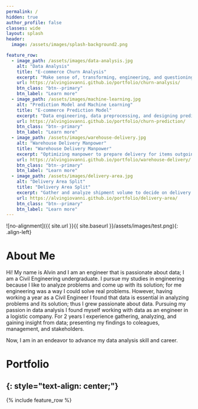 ```yaml
---
permalink: /
hidden: true
author_profile: false
classes: wide
layout: splash
header:
  image: /assets/images/splash-background2.png

feature_row:
  - image_path: /assets/images/data-analysis.jpg
    alt: "Data Analysis"
    title: "E-commerce Churn Analysis"
    excerpt: "Make sense of, transforming, engineering, and questioning data to find useful information."
    url: https://alvingiovanni.github.io/portfolio/churn-analysis/
    btn_class: "btn--primary"
    btn_label: "Learn more"
  - image_path: /assets/images/machine-learning.jpg
    alt: "Prediction Model and Machine Learning"
    title: "E-commerce Prediction Model"
    excerpt: "Data engineering, data preprocessing, and designing prediction model with machine learning."
    url: https://alvingiovanni.github.io/portfolio/churn-prediction/
    btn_class: "btn--primary"
    btn_label: "Learn more"
  - image_path: /assets/images/warehouse-delivery.jpg
    alt: "Warehouse Delivery Manpower"
    title: "Warehouse Delivery Manpower"
    excerpt: "Optimizing manpower to prepare delivery for items outgoing from warehouse"
    url: https://alvingiovanni.github.io/portfolio/warehouse-delivery/
    btn_class: "btn--primary"
    btn_label: "Learn more"
  - image_path: /assets/images/delivery-area.jpg
    alt: "Delivery Area Split"
    title: "Delivery Area Split"
    excerpt: "Gather and analyze shipment volume to decide on delivery area."
    url: https://alvingiovanni.github.io/portfolio/delivery-area/
    btn_class: "btn--primary"
    btn_label: "Learn more"
---
```

![no-alignment]({{ site.url }}{{ site.baseurl }}/assets/images/test.png){: .align-left}
# About Me
Hi! My name is Alvin and I am an engineer that is passionate about data; I am a Civil Engineering undergraduate. I pursue my studies in engineering because I like to analyze problems and come up with its solution; for me engineering was a way I could solve real problems. However, having working a year as a Civil Engineer I found that data is essential in analyzing problems and its solution; thus I grew passionate about data. Pursuing my passion in data analysis I found myself working with data as an engineer in a logistic company. For 2 years I experience gathering, analyzing, and gaining insight from data; presenting my findings to coleagues, management, and stakeholders. 

Now, I am in an endeavor to advance my data analysis skill and career.

<p>  </p>
<p>  </p>

# Portfolio
{: style="text-align: center;"}
---
{% include feature_row %}



